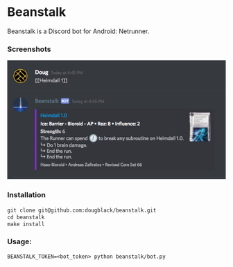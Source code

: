 # Beanstalk

Beanstalk is a Discord bot for Android: Netrunner.

### Screenshots

![Heimdall](/assets/heimdall.png)

### Installation

```
git clone git@github.com:dougblack/beanstalk.git
cd beanstalk
make install
```

### Usage:

```
BEANSTALK_TOKEN=<bot_token> python beanstalk/bot.py
```
